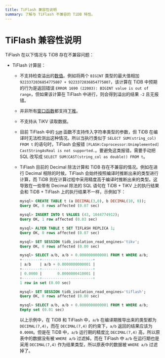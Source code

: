 ```yaml
---
title: TiFlash 兼容性说明
summary: 了解与 TiFlash 不兼容的 TiDB 特性。
---
```


# TiFlash 兼容性说明

TiFlash 在以下情况与 TiDB 存在不兼容问题：

* TiFlash 计算层：
    * 不支持检查溢出的[数值](/data-type-numeric.md)。例如将两个 `BIGINT` 类型的最大值相加 `9223372036854775807 + 9223372036854775807`，该计算在 TiDB 中预期的行为是返回错误 `ERROR 1690 (22003): BIGINT value is out of range`，但如果该计算在 TiFlash 中进行，则会得到溢出的结果 `-2` 且无报错。
    * 并非所有[窗口函数](/functions-and-operators/window-functions.md)都支持[下推](/tiflash/tiflash-supported-pushdown-calculations.md)。
    * 不支持从 TiKV 读取数据。
    * 目前 TiFlash 中的 [`SUM`](/functions-and-operators/aggregate-group-by-functions.md#supported-aggregate-functions) 函数不支持传入字符串类型的参数，但 TiDB 在编译时无法检测出这种情况。所以当执行类似于 `SELECT SUM(string_col) FROM t` 的语句时，TiFlash 会报错 `[FLASH:Coprocessor:Unimplemented] CastStringAsReal is not supported.`。要避免这类报错，需要手动把 SQL 改写成 `SELECT SUM(CAST(string_col as double)) FROM t`。
    * TiFlash 目前的 Decimal 除法计算和 TiDB 存在不兼容的情况。例如在进行 Decimal 相除的时候，TiFlash 会始终按照编译时推断出来的类型进行计算，而 TiDB 则在计算过程中采用精度高于编译时推断出来的类型。这导致在一些带有 Decimal 除法的 SQL 语句在 TiDB + TiKV 上的执行结果会和 TiDB + TiFlash 上的执行结果不一样，示例如下：

        ```sql
        mysql> CREATE TABLE t (a DECIMAL(3,0), b DECIMAL(10, 0));
        Query OK, 0 rows affected (0.07 sec)

        mysql> INSERT INTO t VALUES (43, 1044774912);
        Query OK, 1 row affected (0.03 sec)

        mysql> ALTER TABLE t SET TIFLASH REPLICA 1;
        Query OK, 0 rows affected (0.07 sec)

        mysql> SET SESSION tidb_isolation_read_engines='tikv';
        Query OK, 0 rows affected (0.00 sec)

        mysql> SELECT a/b, a/b + 0.0000000000001 FROM t WHERE a/b;
        +--------+-----------------------+
        | a/b    | a/b + 0.0000000000001 |
        +--------+-----------------------+
        | 0.0000 |       0.0000000410001 |
        +--------+-----------------------+
        1 row in set (0.00 sec)

        mysql> SET SESSION tidb_isolation_read_engines='tiflash';
        Query OK, 0 rows affected (0.00 sec)

        mysql> SELECT a/b, a/b + 0.0000000000001 FROM t WHERE a/b;
        Empty set (0.01 sec)
        ```

        以上示例中，在 TiDB 和 TiFlash 中，`a/b` 在编译期推导出来的类型都为 `DECIMAL(7,4)`，而在 `DECIMAL(7,4)` 的约束下，`a/b` 返回的结果应该为 `0.0000`。但是在 TiDB 中，`a/b` 运行期的精度比 `DECIMAL(7,4)` 高，所以原表中的数据没有被 `WHERE a/b` 过滤掉。而在 TiFlash 中 `a/b` 在运行期也是采用 `DECIMAL(7,4)` 作为结果类型，所以原表中的数据被 `WHERE a/b` 过滤掉了。
